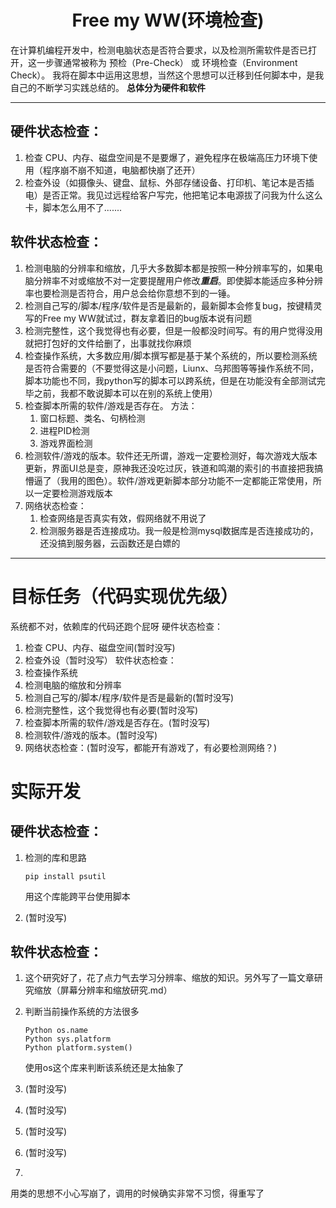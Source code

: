 # <center> Free my WW(环境检查) </center>
在计算机编程开发中，检测电脑状态是否符合要求，以及检测所需软件是否已打开，这一步骤通常被称为 预检（Pre-Check） 或 环境检查（Environment Check）。
我将在脚本中运用这思想，当然这个思想可以迁移到任何脚本中，是我自己的不断学习实践总结的。
**总体分为硬件和软件**
***
## 硬件状态检查：
1. 检查 CPU、内存、磁盘空间是不是要爆了，避免程序在极端高压力环境下使用（程序崩不崩不知道，电脑都快崩了还开）
2. 检查外设（如摄像头、键盘、鼠标、外部存储设备、打印机、笔记本是否插电）是否正常。我见过远程给客户写完，他把笔记本电源拔了问我为什么这么卡，脚本怎么用不了.......
## 软件状态检查：
1. 检测电脑的分辨率和缩放，几乎大多数脚本都是按照一种分辨率写的，如果电脑分辨率不对或缩放不对一定要提醒用户修改***重启***。即使脚本能适应多种分辨率也要检测是否符合，用户总会给你意想不到的一锤。
2. 检测自己写的/脚本/程序/软件是否是最新的，最新脚本会修复bug，按键精灵写的Free my WW就试过，群友拿着旧的bug版本说有问题
3. 检测完整性，这个我觉得也有必要，但是一般都没时间写。有的用户觉得没用就把打包好的文件给删了，出事就找你麻烦
4. 检查操作系统，大多数应用/脚本撰写都是基于某个系统的，所以要检测系统是否符合需要的（不要觉得这是小问题，Liunx、乌邦图等等操作系统不同，脚本功能也不同，我python写的脚本可以跨系统，但是在功能没有全部测试完毕之前，我都不敢说脚本可以在别的系统上使用）
5. 检查脚本所需的软件/游戏是否存在。
    方法：
   1. 窗口标题、类名、句柄检测
   2. 进程PID检测
   3. 游戏界面检测
6. 检测软件/游戏的版本。软件还无所谓，游戏一定要检测好，每次游戏大版本更新，界面UI总是变，原神我还没吃过灰，铁道和鸣潮的索引的书直接把我搞懵逼了（我用的图色）。软件/游戏更新脚本部分功能不一定都能正常使用，所以一定要检测游戏版本
7. 网络状态检查：
   1. 检查网络是否真实有效，假网络就不用说了
   2. 检测服务器是否连接成功。我一般是检测mysql数据库是否连接成功的，还没搞到服务器，云函数还是白嫖的
***
# 目标任务（代码实现优先级）
系统都不对，依赖库的代码还跑个屁呀
硬件状态检查：
1. 检查 CPU、内存、磁盘空间(暂时没写)
2. 检查外设（暂时没写）
软件状态检查：
1. 检查操作系统
2. 检测电脑的缩放和分辨率
3. 检测自己写的/脚本/程序/软件是否是最新的(暂时没写)
4. 检测完整性，这个我觉得也有必要(暂时没写)
5. 检查脚本所需的软件/游戏是否存在。(暂时没写)
6. 检测软件/游戏的版本。(暂时没写)
7. 网络状态检查：(暂时没写，都能开有游戏了，有必要检测网络？)

# 实际开发
## 硬件状态检查：
1. 检测的库和思路
   
       pip install psutil
   用这个库能跨平台使用脚本
2. (暂时没写)

## 软件状态检查：
1. 这个研究好了，花了点力气去学习分辨率、缩放的知识。另外写了一篇文章研究缩放（屏幕分辨率和缩放研究.md）
2. 判断当前操作系统的方法很多

       Python os.name
       Python sys.platform
       Python platform.system()
   使用os这个库来判断该系统还是太抽象了
3. (暂时没写)
4. (暂时没写)
5. (暂时没写)
6. (暂时没写)
7. 
用类的思想不小心写崩了，调用的时候确实非常不习惯，得重写了

